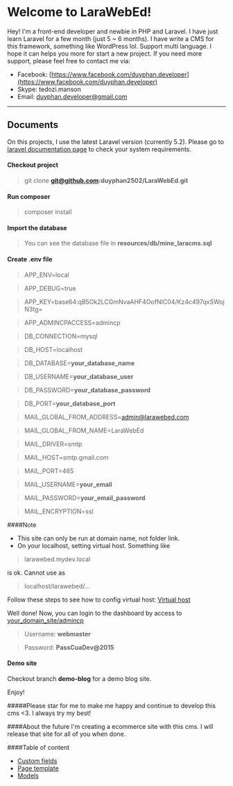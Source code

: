 Welcome to LaraWebEd!
===================


Hey! I'm a front-end developer and newbie in PHP and Laravel. I have just learn Laravel for a few month (just 5 ~ 6 months).
I have write a CMS for this framework, something like WordPress lol. Support multi language.
I hope it can helps you more for start a new project.
If you need more support, please feel free to contact me via:
- Facebook: [https://www.facebook.com/duyphan.developer](https://www.facebook.com/duyphan.developer)
- Skype: tedozi.manson
- Email: duyphan.developer@gmail.com


----------


Documents
-------------

On this projects, I use the latest Laravel version (currently 5.2). Please go to [laravel documentation page](https://laravel.com/docs/5.2#installation) to check your system requirements.


#### Checkout project

> git clone **git@github.com:duyphan2502/LaraWebEd.git**

#### Run composer

> composer install

#### Import the database

> You can see the database file in **resources/db/mine_laracms.sql**

#### Create **.env** file

> APP_ENV=local

> APP_DEBUG=true

> APP_KEY=base64:qB5Ok2LCGmNvaAHF4OofNIC04/Kz4c497qxSWojN3tg=

> APP_ADMINCPACCESS=admincp

> DB_CONNECTION=mysql

> DB_HOST=localhost

> DB_DATABASE=**your_database_name**

> DB_USERNAME=**your_database_user**

> DB_PASSWORD=**your_database_password**

> DB_PORT=**your_database_port**

> MAIL_GLOBAL_FROM_ADDRESS=admin@larawebed.com

> MAIL_GLOBAL_FROM_NAME=LaraWebEd

> MAIL_DRIVER=smtp

> MAIL_HOST=smtp.gmail.com

> MAIL_PORT=465

> MAIL_USERNAME=**your_email**

> MAIL_PASSWORD=**your_email_password**

> MAIL_ENCRYPTION=ssl

####Note
- This site can only be run at domain name, not folder link.
- On your localhost, setting virtual host. Something like 

> larawebed.mydev.local

is ok. Cannot use as

> localhost/larawebed/...

Follow these steps to see how to config virtual host: [Virtual host](./documentation/VirtualHost.md)


Well done! Now, you can login to the dashboard by access to [your_domain_site/admincp](your_domain_site/admincp)
> Username: **webmaster**

> Password: **PassCuaDev@2015**


#### Demo site
Checkout branch **demo-blog** for a demo blog site.

Enjoy!

#####Please star for me to make me happy and continue to develop this cms <3. I always try my best!

####About the future
I'm creating a ecommerce site with this cms. I will release that site for all of you when done.

####Table of content

- [Custom fields](./documentation/CustomFields.md)
- [Page template](./documentation/PageTemplate.md)
- [Models](./documentation/Models.md)